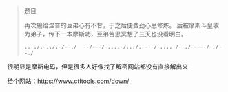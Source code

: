 > 题目
> 
> 再次输给涅普的豆弟心有不甘，于之后便费劲心思修炼。 后被摩斯斗皇收为弟子，传下一本摩斯功，豆弟苦思冥想了三天也没看明白。
>
> ```
> ..-./.-../.-/--./  --/---/-....-/.../.----/-....-/--./-----/-./--./
> ```

很明显是摩斯电码，但是很多人好像找了解密网站都没有直接解出来

给个网站：https://www.ctftools.com/down/
